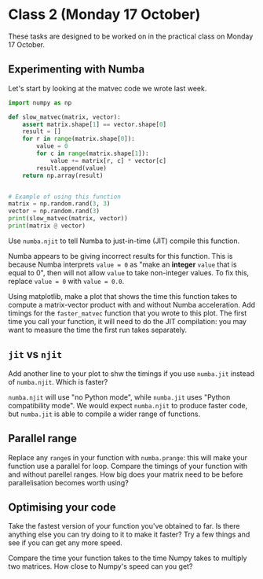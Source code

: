 # Class 2 (Monday 17 October)

These tasks are designed to be worked on in the practical class on Monday 17 October.

## Experimenting with Numba
Let's start by looking at the matvec code we wrote last week.

```python
import numpy as np

def slow_matvec(matrix, vector):
    assert matrix.shape[1] == vector.shape[0]
    result = []
    for r in range(matrix.shape[0]):
        value = 0
        for c in range(matrix.shape[1]):
            value += matrix[r, c] * vector[c]
        result.append(value)
    return np.array(result)


# Example of using this function
matrix = np.random.rand(3, 3)
vector = np.random.rand(3)
print(slow_matvec(matrix, vector))
print(matrix @ vector)
```

Use `numba.njit` to tell Numba to just-in-time (JIT) compile this function.

Numba appears to be giving incorrect results for this function. This is because Numba interprets `value = 0` as "make an **integer** `value` that is equal to 0", then
will not allow `value` to take non-integer values. To fix this, replace `value = 0` with `value = 0.0`.

Using matplotlib, make a plot that shows the time this function takes to compute a matrix-vector product with and without Numba acceleration.
Add timings for the `faster_matvec` function that you wrote to this plot. The first time you call your function, it will need to do the JIT
compilation: you may want to measure the time the first run takes separately.

## `jit` vs `njit`
Add another line to your plot to shw the timings if you use `numba.jit` instead of `numba.njit`. Which is faster?

`numba.njit` will use "no Python mode", while `numba.jit` uses "Python compatibility mode". We would expect `numba.njit` to produce faster code, but `numba.jit` is able to compile a wider range of
functions.

## Parallel range
Replace any `range`s in your function with `numba.prange`: this will make your function use a parallel for loop. Compare the timings of your function with and without
parellel ranges. How big does your matrix need to be before parallelisation becomes worth using?

## Optimising your code
Take the fastest version of your function you've obtained to far. Is there anything else you can try doing to it to make it faster? Try a few things and see if you can get any more speed.

Compare the time your function takes to the time Numpy takes to multiply two matrices. How close to Numpy's speed can you get?
